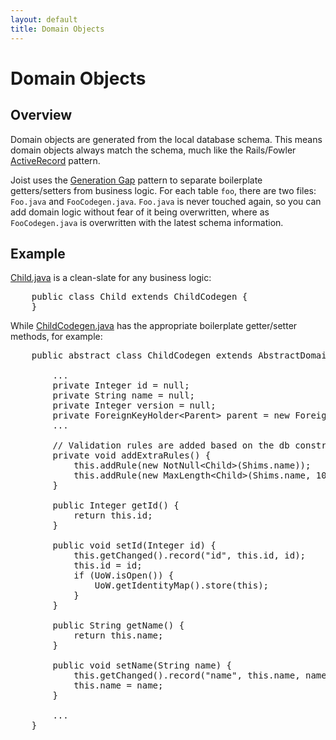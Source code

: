 ```yaml
---
layout: default
title: Domain Objects
---
```


Domain Objects
==============

Overview
--------

Domain objects are generated from the local database schema. This means domain objects always match the schema, much like the Rails/Fowler [ActiveRecord](http://www.martinfowler.com/eaaCatalog/activeRecord.html) pattern.

Joist uses the [Generation Gap](http://martinfowler.com/dslwip/) pattern to separate boilerplate getters/setters from business logic. For each table `foo`, there are two files: `Foo.java` and `FooCodegen.java`. `Foo.java` is never touched again, so you can add domain logic without fear of it being overwritten, where as `FooCodegen.java` is overwritten with the latest schema information.

Example
-------

[Child.java](http://github.com/stephenh/joist/blob/aa200facb6f70cfd41282fb6153bad7521f31991/features/src/main/features/domain/Child.java) is a clean-slate for any business logic:

<pre name="code" class="java">
    public class Child extends ChildCodegen {
    }
</pre>

While [ChildCodegen.java](http://github.com/stephenh/joist/blob/aa200facb6f70cfd41282fb6153bad7521f31991/features/src/codegen/features/domain/ChildCodegen.java) has the appropriate boilerplate getter/setter methods, for example:

<pre name="code" class="java">
    public abstract class ChildCodegen extends AbstractDomainObject {

        ...
        private Integer id = null;
        private String name = null;
        private Integer version = null;
        private ForeignKeyHolder&lt;Parent&gt; parent = new ForeignKeyHolder&lt;Parent&gt;(Parent.class);
        ...

        // Validation rules are added based on the db constraints
        private void addExtraRules() {
            this.addRule(new NotNull&lt;Child&gt;(Shims.name));
            this.addRule(new MaxLength&lt;Child&gt;(Shims.name, 100));
        }

        public Integer getId() {
            return this.id;
        }

        public void setId(Integer id) {
            this.getChanged().record("id", this.id, id);
            this.id = id;
            if (UoW.isOpen()) {
                UoW.getIdentityMap().store(this);
            }
        }

        public String getName() {
            return this.name;
        }

        public void setName(String name) {
            this.getChanged().record("name", this.name, name);
            this.name = name;
        }

        ...
    }
</pre>
